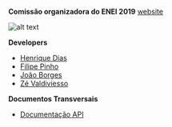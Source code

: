 **Comissão organizadora do ENEI 2019**
[website](http://enei.pt)

![alt text](https://i.imgur.com/H25G5vE.png)

**Developers**
- [Henrique Dias]()
- [Filipe Pinho]()
- [João Borges]()
- [Zé Valdiviesso](https://github.com/zmiguel)



**Documentos Transversais**
- [Documentação API](https://documenter.getpostman.com/view/5070442/RWTsrFXi)

